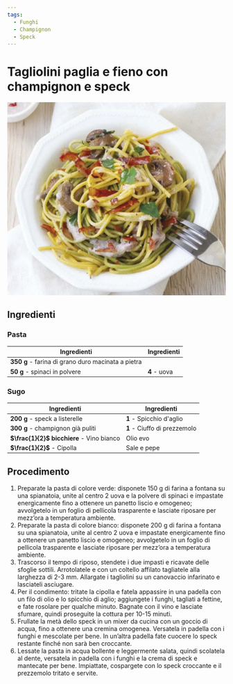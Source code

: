 ```yaml
---
tags:
  - Funghi
  - Champignon
  - Speck
---
```

# Tagliolini paglia e fieno con champignon e speck

![](../../img/Tagliolini-paglia-e-fieno-con-champignon-e-speck.webp)

## Ingredienti

### Pasta

| Ingredienti                  | Ingredienti             |
| ---------------------------- | ----------------------- |
| **350 g** - farina di grano duro macinata a pietra |  |
| **50 g** - spinaci in polvere | **4** - uova |

### Sugo

| Ingredienti                  | Ingredienti             |
| ---------------------------- | ----------------------- |
| **200 g** - speck a listerelle | **1** - Spicchio d'aglio |
| **300 g** - champignon già puliti | **1** - Ciuffo di prezzemolo |
| **$\frac{1}{2}$ bicchiere** - Vino bianco | Olio evo |
| **$\frac{1}{2}$** - Cipolla | Sale e pepe |

## Procedimento

1. Preparate la pasta di colore verde: disponete 150 g di farina a fontana su una spianatoia, unite al centro 2 uova e la polvere di spinaci e impastate energicamente fino a ottenere un panetto liscio e omogeneo; avvolgetelo in un foglio di pellicola trasparente e lasciate riposare per mezz’ora a temperatura ambiente.
1. Preparate la pasta di colore bianco: disponete 200 g di farina a fontana su una spianatoia, unite al centro 2 uova e impastate energicamente fino a ottenere un panetto liscio e omogeneo; avvolgetelo in un foglio di pellicola trasparente e lasciate riposare per mezz’ora a temperatura ambiente.
1. Trascorso il tempo di riposo, stendete i due impasti e ricavate delle sfoglie sottili. Arrotolatele e con un coltello affilato tagliatele alla larghezza di 2-3 mm. Allargate i tagliolini su un canovaccio infarinato e lasciateli asciugare.
1. Per il condimento: tritate la cipolla e fatela appassire in una padella con un filo di olio e lo spicchio di aglio; aggiungete i funghi, tagliati a fettine, e fate rosolare per qualche minuto. Bagnate con il vino e lasciate sfumare, quindi proseguite la cottura per 10-15 minuti.
1. Frullate la metà dello speck in un mixer da cucina con un goccio di acqua, fino a ottenere una cremina omogenea. Versatela in padella con i funghi e mescolate per bene. In un’altra padella fate cuocere lo speck restante finché non sarà ben croccante.
1. Lessate la pasta in acqua bollente e leggermente salata, quindi scolatela al dente, versatela in padella con i funghi e la crema di speck e mantecate per bene. Impiattate, cospargete con lo speck croccante e il prezzemolo tritato e servite.
